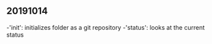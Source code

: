 ## 20191014

-'init': initializes folder as a git repository
-'status': looks at the current status
